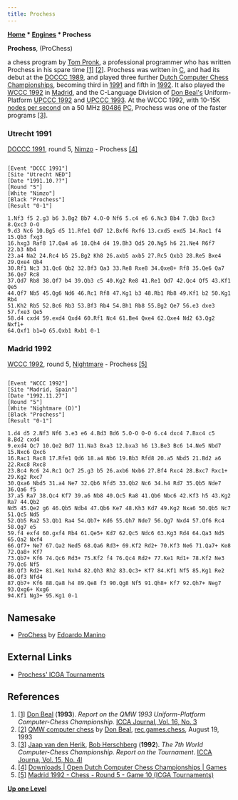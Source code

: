 ```yaml
---
title: Prochess
---
```

**[Home](Home "Home") \* [Engines](Engines "Engines") \* Prochess**


**Prochess**, (ProChess)  

a chess program by [Tom Pronk](Tom_Pronk "Tom Pronk"), a professional programmer who has written Prochess in his spare time <a id="cite-note-1" href="#cite-ref-1">[1]</a> <a id="cite-note-2" href="#cite-ref-2">[2]</a>. 
Prochess was written in [C](C "C"), and had its debut at the [DOCCC 1989](DOCCC_1989 "DOCCC 1989"), and played three further [Dutch Computer Chess Championships](Dutch_Open_Computer_Chess_Championship "Dutch Open Computer Chess Championship"), becoming third in [1991](DOCCC_1991 "DOCCC 1991") and fifth in [1992](DOCCC_1992 "DOCCC 1992"). It also played the [WCCC 1992](WCCC_1992 "WCCC 1992") in [Madrid](https://en.wikipedia.org/wiki/Madrid), and the C-Language Division of [Don Beal's](Don_Beal "Don Beal") Uniform-Platform [UPCCC 1992](UPCCC_1992 "UPCCC 1992") and [UPCCC 1993](UPCCC_1993 "UPCCC 1993"). 
At the WCCC 1992, with 10-15K [nodes per second](Nodes_per_Second "Nodes per Second") on a 50 MHz [80486](X86 "X86") [PC](IBM_PC "IBM PC"), Prochess was one of the faster programs <a id="cite-note-3" href="#cite-ref-3">[3]</a>.



### Utrecht 1991


[DOCCC 1991](DOCCC_1991 "DOCCC 1991"), round 5, [Nimzo](Nimzo "Nimzo") - Prochess <a id="cite-note-4" href="#cite-ref-4">[4]</a>




```

[Event "DCCC 1991"]
[Site "Utrecht NED"]
[Date "1991.10.??"]
[Round "5"]
[White "Nimzo"]
[Black "Prochess"]
[Result "0-1"]

1.Nf3 f5 2.g3 b6 3.Bg2 Bb7 4.O-O Nf6 5.c4 e6 6.Nc3 Bb4 7.Qb3 Bxc3 8.Qxc3 O-O 
9.d3 Nc6 10.Bg5 d5 11.Rfe1 Qd7 12.Bxf6 Rxf6 13.cxd5 exd5 14.Rac1 f4 15.Qb3 fxg3 
16.hxg3 Raf8 17.Qa4 a6 18.Qh4 d4 19.Bh3 Qd5 20.Ng5 h6 21.Ne4 R6f7 22.b3 Nb4 
23.a4 Na2 24.Rc4 b5 25.Bg2 Kh8 26.axb5 axb5 27.Rc5 Qxb3 28.Re5 Bxe4 29.Qxe4 Qb4 
30.Rf1 Nc3 31.Qc6 Qb2 32.Bf3 Qa3 33.Re8 Rxe8 34.Qxe8+ Rf8 35.Qe6 Qa7 36.Qe7 Rc8 
37.Qd7 Rb8 38.Qf7 b4 39.Qb3 c5 40.Kg2 Re8 41.Re1 Qd7 42.Qc4 Qf5 43.Kf1 Qe5 
44.Qf7 Nb5 45.Qg6 Nd6 46.Rc1 Rf8 47.Kg1 b3 48.Rb1 Rb8 49.Kf1 b2 50.Kg1 Rb4 
51.Kh2 Rb5 52.Bc6 Rb3 53.Bf3 Rb4 54.Bh1 Rb8 55.Bg2 Qe7 56.e3 dxe3 57.fxe3 Qe5 
58.d4 cxd4 59.exd4 Qxd4 60.Rf1 Nc4 61.Be4 Qxe4 62.Qxe4 Nd2 63.Qg2 Nxf1+ 
64.Qxf1 b1=Q 65.Qxb1 Rxb1 0-1

```

### Madrid 1992


[WCCC 1992](WCCC_1992 "WCCC 1992"), round 5, [Nightmare](Nightmare_GER "Nightmare GER") - Prochess <a id="cite-note-5" href="#cite-ref-5">[5]</a>




```

[Event "WCCC 1992"]
[Site "Madrid, Spain"]
[Date "1992.11.27"]
[Round "5"]
[White "Nightmare (D)"]
[Black "Prochess"]
[Result "0-1"]

1.d4 d5 2.Nf3 Nf6 3.e3 e6 4.Bd3 Bd6 5.O-O O-O 6.c4 dxc4 7.Bxc4 c5 8.Bd2 cxd4 
9.exd4 Qc7 10.Qe2 Bd7 11.Na3 Bxa3 12.bxa3 h6 13.Be3 Bc6 14.Ne5 Nbd7 15.Nxc6 Qxc6 
16.Rac1 Rac8 17.Rfe1 Qd6 18.a4 Nb6 19.Bb3 Rfd8 20.a5 Nbd5 21.Bd2 a6 22.Rxc8 Rxc8 
23.Bc4 Rc6 24.Rc1 Qc7 25.g3 b5 26.axb6 Nxb6 27.Bf4 Rxc4 28.Bxc7 Rxc1+ 29.Kg2 Rxc7 
30.Qxa6 Nbd5 31.a4 Ne7 32.Qb6 Nfd5 33.Qb2 Nc6 34.h4 Rd7 35.Qb5 Nde7 36.Qa6 f5 
37.a5 Ra7 38.Qc4 Kf7 39.a6 Nb8 40.Qc5 Ra8 41.Qb6 Nbc6 42.Kf3 h5 43.Kg2 Ra7 44.Qb2
Nd5 45.Qe2 g6 46.Qb5 Ndb4 47.Qb6 Ke7 48.Kh3 Kd7 49.Kg2 Nxa6 50.Qb5 Nc7 51.Qc5 Nd5 
52.Qb5 Ra2 53.Qb1 Ra4 54.Qb7+ Kd6 55.Qh7 Nde7 56.Qg7 Nxd4 57.Qf6 Rc4 58.Qg7 e5 
59.f4 exf4 60.gxf4 Rb4 61.Qe5+ Kd7 62.Qc5 Ndc6 63.Kg3 Rd4 64.Qa3 Nd5 65.Qa2 Nxf4 
66.Qf7+ Ne7 67.Qa2 Ned5 68.Qa6 Rd3+ 69.Kf2 Rd2+ 70.Kf3 Ne6 71.Qa7+ Ke8 72.Qa8+ Kf7 
73.Qb7+ Kf6 74.Qc6 Rd3+ 75.Kf2 f4 76.Qc4 Rd2+ 77.Ke1 Rd1+ 78.Kf2 Ne3 79.Qc6 Nf5 
80.Qf3 Rd2+ 81.Ke1 Nxh4 82.Qh3 Rh2 83.Qc3+ Kf7 84.Kf1 Nf5 85.Kg1 Re2 86.Qf3 Nfd4 
87.Qb7+ Kf6 88.Qa8 h4 89.Qe8 f3 90.Qg8 Nf5 91.Qh8+ Kf7 92.Qh7+ Neg7 93.Qxg6+ Kxg6 
94.Kf1 Ng3+ 95.Kg1 0-1 

```

## Namesake


* [ProChess](ProChess_IT "ProChess IT") by [Edoardo Manino](Edoardo_Manino "Edoardo Manino")


## External Links


* [Prochess' ICGA Tournaments](https://www.game-ai-forum.org/icga-tournaments/program.php?id=228)


## References


1. <a id="cite-ref-1" href="#cite-note-1">[1]</a> [Don Beal](Don_Beal "Don Beal") (**1993**). *Report on the QMW 1993 Uniform-Platform Computer-Chess Championship.* [ICCA Journal, Vol. 16, No. 3](ICGA_Journal#16_3 "ICGA Journal")
2. <a id="cite-ref-2" href="#cite-note-2">[2]</a> [QMW computer chess](https://groups.google.com/d/msg/rec.games.chess/USZ-JlNvqRI/Yn68mNr08xAJ) by [Don Beal](Don_Beal "Don Beal"), [rec.games.chess](Computer_Chess_Forums "Computer Chess Forums"), August 19, 1993
3. <a id="cite-ref-3" href="#cite-note-3">[3]</a> [Jaap van den Herik](Jaap_van_den_Herik "Jaap van den Herik"), [Bob Herschberg](Bob_Herschberg "Bob Herschberg") (**1992**). *The 7th World Computer-Chess Championship. Report on the Tournament*. [ICCA Journa, Vol. 15, No. 4l](ICGA_Journal#15_4 "ICGA Journal")
4. <a id="cite-ref-4" href="#cite-note-4">[4]</a> [Downloads | Open Dutch Computer Chess Championships | Games](http://www.csvn.nl/index.php?option=com_docman&task=cat_view&gid=37&Itemid=26&lang=en&limitstart=20)
5. <a id="cite-ref-5" href="#cite-note-5">[5]</a> [Madrid 1992 - Chess - Round 5 - Game 10 (ICGA Tournaments)](https://www.game-ai-forum.org/icga-tournaments/round.php?tournament=58&round=5&id=10)

**[Up one Level](Engines "Engines")**







 
